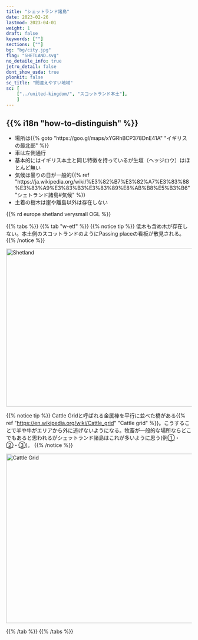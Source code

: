 ```yaml
---
title: "シェットランド諸島"
date: 2023-02-26
lastmod: 2023-04-01
weight: 1
draft: false
keywords: [""]
sections: [""]
bg: "bg/city.jpg"
flag: "SHETLAND.svg"
no_detaile_info: true
jetro_detail: false
dont_show_usda: true
plonkit: false
sc_title: "間違えやすい地域"
sc: [
    ["../united-kingdom/", "スコットランド本土"],
    ]
---
```


<div class="main-desciption country-description">
    <h2 class="section-title">{{% i18n "how-to-distinguish" %}}</h2>
    <ul class="rule-list">
        <li>場所は{{% goto "https://goo.gl/maps/xYGRhBCP378DnE41A" "イギリスの最北部" %}}</li>
        <li>車は<span class="quiz">左側</span>通行</li>
        <li>基本的にはイギリス本土と同じ特徴を持っているが生垣（ヘッジロウ）はほとんど無い</li>
        <li>気候は曇りの日が一般的{{% ref "https://ja.wikipedia.org/wiki/%E3%82%B7%E3%82%A7%E3%83%88%E3%83%A9%E3%83%B3%E3%83%89%E8%AB%B8%E5%B3%B6" "シェトランド諸島#気候" %}}</li>
        <li class="no-evidence">土着の樹木は崖や離島以外は存在しない</li>
    </ul>
    {{% rd europe shetland verysmall OGL %}}
</div>

{{% tabs  %}}
{{% tab "w-etf" %}}
{{% notice tip %}}
低木も含め木が存在しない。本土側のスコットランドのようにPassing placeの看板が散見される。
{{% /notice %}}
<div class="googlemap-if">
<a data-flickr-embed="true" href="https://www.flickr.com/photos/flambard/26650992864/" title="Shetland"><img src="https://live.staticflickr.com/7303/26650992864_2b9ec21988_z.jpg" width="640" height="428" alt="Shetland"/></a><script async src="//embedr.flickr.com/assets/client-code.js" charset="utf-8"></script>
</div>

{{% notice tip %}}
Cattle Gridと呼ばれる金属棒を平行に並べた橋がある{{% ref "https://en.wikipedia.org/wiki/Cattle_grid" "Cattle grid" %}}。こうすることで羊や牛がエリアから外に逃げないようになる。牧畜が一般的な場所ならどこでもあると思われるがシェットランド諸島はこれが多いように思う(例<a href="https://goo.gl/maps/q6wJJ7gYiXbnie7x6">①</a>・<a href="https://goo.gl/maps/NpvFXScYFSmwmu4x8">②</a>・<a href="https://goo.gl/maps/cw7DPJTFpF1H16Sf8">③</a>)。
{{% /notice %}}
<div class="googlemap-if">
<a data-flickr-embed="true" href="https://www.flickr.com/photos/falkirkbairn/47849548081/in/photolist-2mJ9s7W-2fUirAi-QFNUw8-qDPhiB-cG6B5-9FkiGt-voKnmA-weXbyM-2mJbGJD-28xe9-2wmcFR-9PJtwz-etMVu9-35PNRR-etJxHR-2gjgvqi/" title="Cattle Grid"><img src="https://live.staticflickr.com/65535/47849548081_8a69c6beb4_z.jpg" width="640" height="459" alt="Cattle Grid"/></a><script async src="//embedr.flickr.com/assets/client-code.js" charset="utf-8"></script>
</div>


{{% /tab %}}
{{% /tabs %}}
